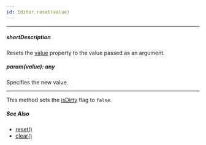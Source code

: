 ```yaml
---
id: Editor.reset(value)
---
```

---
##### shortDescription
Resets the [value](/api-reference/10%20UI%20Components/Editor/1%20Configuration/value.md '{basewidgetpath}/Configuration/#value') property to the value passed as an argument.

##### param(value): any
Specifies the new value.

---
This method sets the [isDirty](/api-reference/10%20UI%20Components/Editor/1%20Configuration/isDirty.md '{basewidgetpath}/Configuration/#isDirty') flag to `false`.

##### See Also #####
- [reset()]({basewidgetpath}/Methods/#reset)
- [clear()]({basewidgetpath}/Methods/#clear)